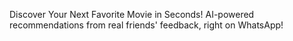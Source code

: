 Discover Your Next Favorite Movie in Seconds!
AI-powered recommendations from real friends' feedback, right on WhatsApp!
